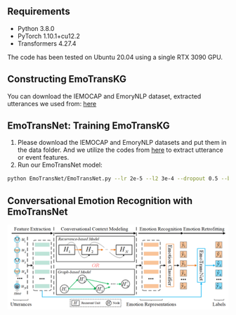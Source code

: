 ## Requirements

- Python 3.8.0
- PyTorch 1.10.1+cu12.2
- Transformers 4.27.4



The code has been tested on Ubuntu 20.04 using a single RTX 3090 GPU.
<br>
## Constructing EmoTransKG
You can download the IEMOCAP and EmoryNLP dataset, extracted utterances we used from: 
[here](https://github.com/declare-lab/conv-emotion/tree/master/COSMIC/feature-extraction)

## EmoTransNet: Training EmoTransKG
1. Please download the IEMOCAP and EmoryNLP datasets and put them in the data folder.
And we utilize the codes from [here](https://github.com/declare-lab/conv-emotion/tree/master/COSMIC) to extract utterance or event features.
2. Run our EmoTransNet model:
```bash
python EmoTransNet/EmoTransNet.py --lr 2e-5 --l2 3e-4 --dropout 0.5 --batch_size 64 --BERT_layers 2 --epoches 100
```
## Conversational Emotion Recognition with EmoTransNet
<p align="center">
  <img src="figure.png" alt="Controlling variables in conversation" width="800"/>
</p>

